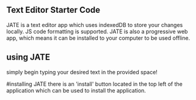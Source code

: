 ## Text Editor Starter Code
JATE is a text editor app which uses indexedDB to store your changes locally. JS code formatting is supported. JATE is also a progressive web app, which means it can be installed to your computer to be used offline.

## using JATE
simply begin typing your desired text in the provided space!

#installing JATE
there is an 'install' button located in the top left of the application which can be used to install the application.

